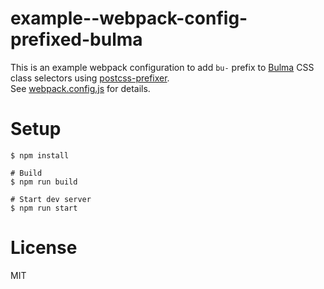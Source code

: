 # example--webpack-config-prefixed-bulma

This is an example webpack configuration to add `bu-` prefix to [Bulma](https://bulma.io/) CSS class selectors using [postcss-prefixer](https://github.com/marceloucker/postcss-prefixer).  
See [webpack.config.js](./webpack.config.js) for details.

# Setup

```
$ npm install

# Build
$ npm run build

# Start dev server
$ npm run start
```

# License

MIT
